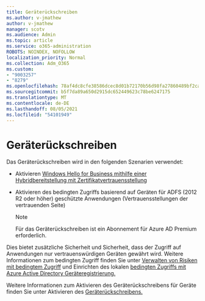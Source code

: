 ```yaml
---
title: Geräterückschreiben
ms.author: v-jmathew
author: v-jmathew
manager: scotv
ms.audience: Admin
ms.topic: article
ms.service: o365-administration
ROBOTS: NOINDEX, NOFOLLOW
localization_priority: Normal
ms.collection: Adm_O365
ms.custom:
- "9003257"
- "8279"
ms.openlocfilehash: 78af4dc8cfe38586dcec8d01b72170b56d98fa27860489bf2ca9544f32210c37
ms.sourcegitcommit: b5f7da89a650d2915dc652449623c78be6247175
ms.translationtype: MT
ms.contentlocale: de-DE
ms.lasthandoff: 08/05/2021
ms.locfileid: "54101949"
---
```

# <a name="device-writeback"></a>Geräterückschreiben

Das Geräterückschreiben wird in den folgenden Szenarien verwendet:

- Aktivieren [Windows Hello for Business mithilfe einer Hybridbereitstellung mit Zertifikatvertrauensstellung](https://docs.microsoft.com/windows/security/identity-protection/hello-for-business/hello-hybrid-cert-trust-prereqs#device-registration)
- Aktivieren des bedingten Zugriffs basierend auf Geräten für ADFS (2012 R2 oder höher) geschützte Anwendungen (Vertrauensstellungen der vertrauenden Seite)

    > [!NOTE]
    > Für das Geräterückschreiben ist ein Abonnement für Azure AD Premium erforderlich.

Dies bietet zusätzliche Sicherheit und Sicherheit, dass der Zugriff auf Anwendungen nur vertrauenswürdigen Geräten gewährt wird. Weitere Informationen zum bedingten Zugriff finden Sie unter [Verwalten von Risiken mit bedingtem Zugriff](https://docs.microsoft.com/azure/active-directory/conditional-access/overview) und Einrichten des lokalen [bedingten Zugriffs mit Azure Active Directory Geräteregistrierung.](https://docs.microsoft.com/azure/active-directory/devices/overview)

Weitere Informationen zum Aktivieren des Geräterückschreibens für Geräte finden Sie unter Aktivieren des [Geräterückschreibens.](https://docs.microsoft.com/azure/active-directory/hybrid/how-to-connect-device-writeback)
